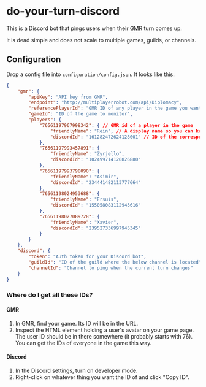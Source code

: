 # do-your-turn-discord

This is a Discord bot that pings users when their [GMR](https://www.multiplayerrobot.com) turn comes up.

It is dead simple and does not scale to multiple games, guilds, or channels.

## Configuration

Drop a config file into `configuration/config.json`. It looks like this:

```json
{
    "gmr": {
        "apiKey": "API key from GMR",
        "endpoint": "http://multiplayerrobot.com/api/Diplomacy",
        "referencePlayerId": "GMR ID of any player in the game you want to monitor",
        "gameId": "ID of the game to monitor",
        "players": {
            "76561197967998342": { // GMR id of a player in the game
                "friendlyName": "Rein", // A display name so you can keep track of all these IDs. Not used.
                "discordId": "161282472624128001" // ID of the corresponding user in Discord
            },
            "76561197993457891": {
                "friendlyName": "Zyrjello",
                "discordId": "102499714120826880"
            },
            "76561197993798090": {
                "friendlyName": "Asimir",
                "discordId": "234441482113777664"
            },
            "76561198024953688": {
                "friendlyName": "Ersuis",
                "discordId": "155058083112943616"
            },
            "76561198027089728": {
                "friendlyName": "Xavier",
                "discordId": "239527336997945345"
            }
        }
    },
    "discord": {
        "token": "Auth token for your Discord bot",
        "guildId": "ID of the guild where the below channel is located",
        "channelId": "Channel to ping when the current turn changes"
    }
}
```

### Where do I get all these IDs?

#### GMR

1. In GMR, find your game. Its ID will be in the URL.
1. Inspect the HTML element holding a user's avatar on your game page. The user ID should be in there somewhere (it probably starts with 76). You can get the IDs of everyone in the game this way.

#### Discord

1. In the Discord settings, turn on developer mode.
1. Right-click on whatever thing you want the ID of and click "Copy ID".

